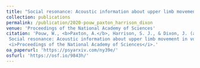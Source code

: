 ```yaml
---
title: "Social resonance: Acoustic information about upper limb movement in voicing"
collection: publications
permalink: /publication/2020-pouw_paxton_harrison_dixon
venue: 'Proceedings of the National Academy of Sciences'
citation: 'Pouw, W., <b>Paxton, A.</b>, Harrison, S. J., & Dixon, J. (accepted).
 Social resonance: Acoustic information about upper limb movement in voicing.
 <i>Proceedings of the National Academy of Sciences</i>.'
oa_paperurl: 'https://psyarxiv.com/ny39e/'
osfurl: 'https://osf.io/9843h/'
---
```

